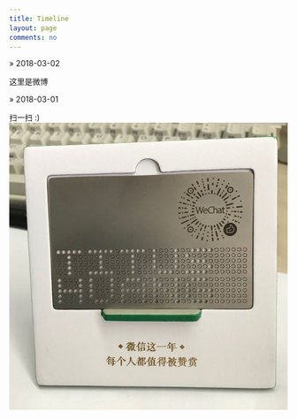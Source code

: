 ```yaml
---
title: Timeline
layout: page
comments: no
---
```


» 2018-03-02

这里是微博

» 2018-03-01

扫一扫 :)
![image](/assets/images/timeline-20180302.jpeg)